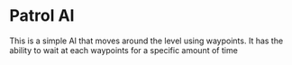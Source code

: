 # Patrol AI
This is a simple AI that moves around the level using waypoints.
It has the ability to wait at each waypoints for a specific amount of time
